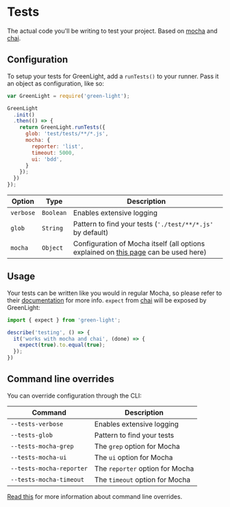 # Tests
The actual code you'll be writing to test your project. Based on [mocha](https://www.npmjs.com/package/mocha) and [chai](https://www.npmjs.com/package/chai).

## Configuration
To setup your tests for GreenLight, add a `runTests()` to your runner. Pass it an object as configuration, like so:

```js
var GreenLight = require('green-light');

GreenLight
  .init()
  .then(() => {
    return GreenLight.runTests({
      glob: 'test/tests/**/*.js',
      mocha: {
        reporter: 'list',
        timeout: 5000,
        ui: 'bdd',
      }
    });
  })
});
```

Option | Type | Description
------ | ---- | -----------
`verbose` | `Boolean` | Enables extensive logging
`glob` | `String` | Pattern to find your tests (`'./test/**/*.js'` by default)
`mocha` | `Object` | Configuration of Mocha itself (all options explained on [this page](https://github.com/mochajs/mocha/wiki/Using-mocha-programmatically) can be used here)

## Usage
Your tests can be written like you would in regular Mocha, so please refer to their [documentation](https://github.com/mochajs/mocha/wiki/Using-mocha-programmatically) for more info. `expect` from [chai](https://www.npmjs.com/package/chai) will be exposed by GreenLight:

```js
import { expect } from 'green-light';

describe('testing', () => {
  it('works with mocha and chai', (done) => {
    expect(true).to.equal(true);
  });
})
```

## Command line overrides
You can override configuration through the CLI:

Command | Description
------- | -------
`--tests-verbose` | Enables extensive logging
`--tests-glob` | Pattern to find your tests
`--tests-mocha-grep` | The `grep` option for Mocha
`--tests-mocha-ui` | The `ui` option for Mocha
`--tests-mocha-reporter` | The `reporter` option for Mocha
`--tests-mocha-timeout` | The `timeout` option for Mocha

[Read this](./command-line-overrides.md) for more information about command line overrides.
